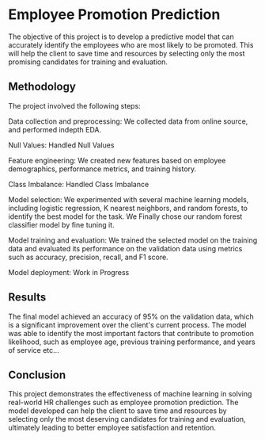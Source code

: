 # Employee Promotion Prediction
The objective of this project is to develop a predictive model that can accurately identify the employees who are most likely to be promoted. This will help the client to save time and resources by selecting only the most promising candidates for training and evaluation.

## Methodology
The project involved the following steps:

Data collection and preprocessing: We collected data from online source, and performed indepth EDA.

Null Values: Handled Null Values

Feature engineering: We created new features based on employee demographics, performance metrics, and training history.

Class Imbalance: Handled Class Imbalance

Model selection: We experimented with several machine learning models, including logistic regression, K nearest neighbors, and random forests, to identify the best model for the task. We Finally chose our random forest classifier model by fine tuning it.

Model training and evaluation: We trained the selected model on the training data and evaluated its performance on the validation data using metrics such as accuracy, precision, recall, and F1 score.

Model deployment: Work in Progress

## Results
The final model achieved an accuracy of 95% on the validation data, which is a significant improvement over the client's current process. The model was able to identify the most important factors that contribute to promotion likelihood, such as employee age, previous training performance, and years of service etc...

## Conclusion
This project demonstrates the effectiveness of machine learning in solving real-world HR challenges such as employee promotion prediction. The model developed can help the client to save time and resources by selecting only the most deserving candidates for training and evaluation, ultimately leading to better employee satisfaction and retention.
